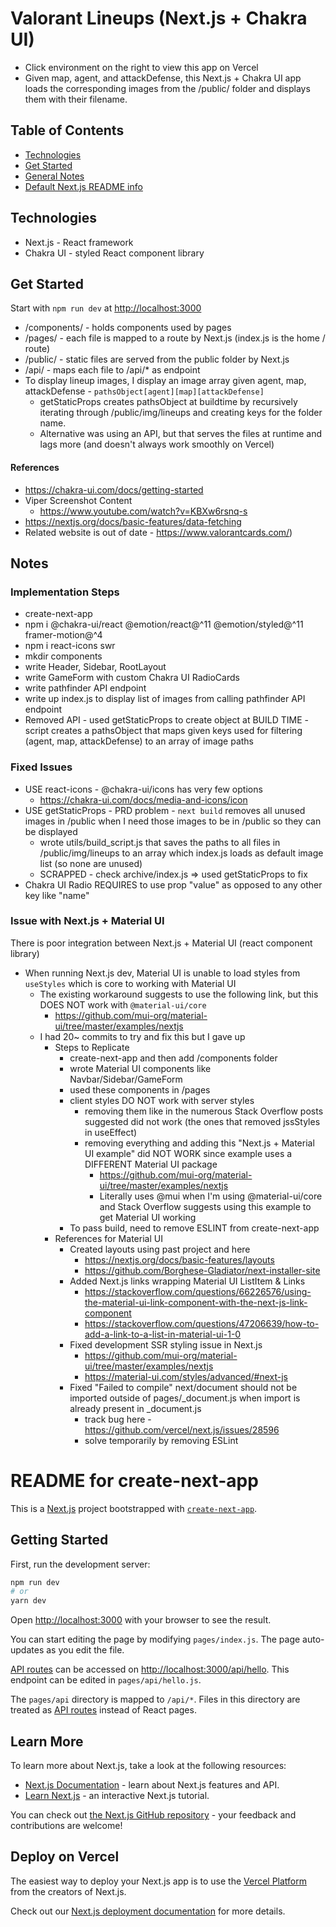 # Valorant Lineups (Next.js + Chakra UI)
- Click environment on the right to view this app on Vercel
- Given map, agent, and attackDefense, this Next.js + Chakra UI app loads the corresponding images from the /public/ folder and displays them with their filename.

## Table of Contents
- [Technologies](#technologies)
- [Get Started](#get-started)
- [General Notes](#notes)
- [Default Next.js README info](#readme-for-create-next-app)

## Technologies
- Next.js - React framework
- Chakra UI - styled React component library

## Get Started
Start with ```npm run dev``` at [http://localhost:3000](http://localhost:3000)
- /components/ - holds components used by pages
- /pages/ - each file is mapped to a route by Next.js (index.js is the home / route)
- /public/ - static files are served from the public folder by Next.js
- /api/ - maps each file to /api/* as endpoint
- To display lineup images, I display an image array given agent, map, attackDefense - ```pathsObject[agent][map][attackDefense]```
  - getStaticProps creates pathsObject at buildtime by recursively iterating through /public/img/lineups and creating keys for the folder name. 
  - Alternative was using an API, but that serves the files at runtime and lags more (and doesn't always work smoothly on Vercel)

#### References
- https://chakra-ui.com/docs/getting-started
- Viper Screenshot Content
  - https://www.youtube.com/watch?v=KBXw6rsnq-s
- https://nextjs.org/docs/basic-features/data-fetching
- Related website is out of date - https://www.valorantcards.com/)

## Notes

### Implementation Steps
- create-next-app
- npm i @chakra-ui/react @emotion/react@^11 @emotion/styled@^11 framer-motion@^4
- npm i react-icons swr
- mkdir components
- write Header, Sidebar, RootLayout
- write GameForm with custom Chakra UI RadioCards
- write pathfinder API endpoint
- write up index.js to display list of images from calling pathfinder API endpoint
- Removed API - used getStaticProps to create object at BUILD TIME - script creates a pathsObject that maps given keys used for filtering (agent, map, attackDefense) to an array of image paths

### Fixed Issues
- USE react-icons - @chakra-ui/icons has very few options
  - https://chakra-ui.com/docs/media-and-icons/icon
- USE getStaticProps - PRD problem - ```next build``` removes all unused images in /public when I need those images to be in /public so they can be displayed
  - wrote utils/build_script.js that saves the paths to all files in /public/img/lineups to an array which index.js loads as default image list (so none are unused)
  - SCRAPPED - check archive/index.js => used getStaticProps to fix
- Chakra UI Radio REQUIRES to use prop "value" as opposed to any other key like "name"

### Issue with Next.js + Material UI
There is poor integration between Next.js + Material UI (react component library)
- When running Next.js dev, Material UI is unable to load styles from ```useStyles``` which is core to working with Material UI
  - The existing workaround suggests to use the following link, but this DOES NOT work with ```@material-ui/core```
    - https://github.com/mui-org/material-ui/tree/master/examples/nextjs
  - I had 20~ commits to try and fix this but I gave up
    - Steps to Replicate
      - create-next-app and then add /components folder
      - wrote Material UI components like Navbar/Sidebar/GameForm
      - used these components in /pages
      - client styles DO NOT work with server styles
        - removing them like in the numerous Stack Overflow posts suggested did not work (the ones that removed jssStyles in useEffect)
        - removing everything and adding this "Next.js + Material UI example" did NOT WORK since example uses a DIFFERENT Material UI package
          - https://github.com/mui-org/material-ui/tree/master/examples/nextjs
          - Literally uses @mui when I'm using @material-ui/core and Stack Overflow suggests using this example to get Material UI working
      - To pass build, need to remove ESLINT from create-next-app
    - References for Material UI
      - Created layouts using past project and here
        - https://nextjs.org/docs/basic-features/layouts
        - https://github.com/Borghese-Gladiator/next-installer-site
      - Added Next.js links wrapping Material UI ListItem & Links
        - https://stackoverflow.com/questions/66226576/using-the-material-ui-link-component-with-the-next-js-link-component
        - https://stackoverflow.com/questions/47206639/how-to-add-a-link-to-a-list-in-material-ui-1-0
      - Fixed development SSR styling issue in Next.js
        - https://github.com/mui-org/material-ui/tree/master/examples/nextjs
        - https://material-ui.com/styles/advanced/#next-js
      - Fixed "Failed to compile" next/document should not be imported outside of pages/_document.js when import is already present in _document.js
        - track bug here - https://github.com/vercel/next.js/issues/28596
        - solve temporarily by removing ESLint

# README for create-next-app
This is a [Next.js](https://nextjs.org/) project bootstrapped with [`create-next-app`](https://github.com/vercel/next.js/tree/canary/packages/create-next-app).

## Getting Started

First, run the development server:

```bash
npm run dev
# or
yarn dev
```

Open [http://localhost:3000](http://localhost:3000) with your browser to see the result.

You can start editing the page by modifying `pages/index.js`. The page auto-updates as you edit the file.

[API routes](https://nextjs.org/docs/api-routes/introduction) can be accessed on [http://localhost:3000/api/hello](http://localhost:3000/api/hello). This endpoint can be edited in `pages/api/hello.js`.

The `pages/api` directory is mapped to `/api/*`. Files in this directory are treated as [API routes](https://nextjs.org/docs/api-routes/introduction) instead of React pages.

## Learn More

To learn more about Next.js, take a look at the following resources:

- [Next.js Documentation](https://nextjs.org/docs) - learn about Next.js features and API.
- [Learn Next.js](https://nextjs.org/learn) - an interactive Next.js tutorial.

You can check out [the Next.js GitHub repository](https://github.com/vercel/next.js/) - your feedback and contributions are welcome!

## Deploy on Vercel

The easiest way to deploy your Next.js app is to use the [Vercel Platform](https://vercel.com/new?utm_medium=default-template&filter=next.js&utm_source=create-next-app&utm_campaign=create-next-app-readme) from the creators of Next.js.

Check out our [Next.js deployment documentation](https://nextjs.org/docs/deployment) for more details.

